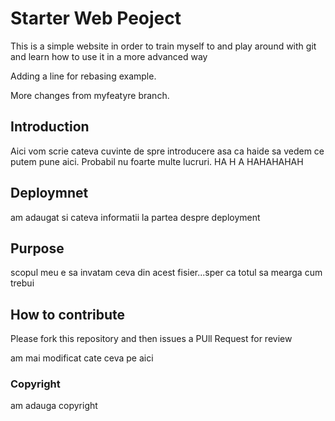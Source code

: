 # Starter Web Peoject

This is a simple website in order to train myself to 
and play around with git and learn how to use it in a more advanced way

Adding a line for rebasing example.

More changes from myfeatyre branch.

## Introduction

Aici vom scrie cateva cuvinte de spre introducere
asa ca haide sa vedem ce putem pune aici. Probabil nu foarte multe
lucruri. HA H A  HAHAHAHAH

## Deploymnet

am adaugat si cateva informatii la partea despre deployment

## Purpose 

scopul meu e sa invatam ceva din acest fisier...sper ca totul sa mearga cum trebui
## How to contribute

Please fork this repository and then issues a PUll Request for review

am mai modificat cate ceva pe aici

### Copyright

am adauga copyright
